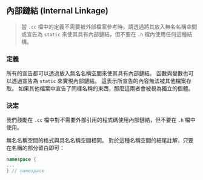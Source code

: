 ## 內部鏈結 (Internal Linkage)

> 當 `.cc` 檔中的定義不需要被外部檔案參考時，請透過將其放入無名名稱空間或宣告為 `static` 來使其具有內部鏈結，但不要在 `.h` 檔內使用任何這種結構。

### 定義

所有的宣告都可以透過放入無名名稱空間來使其具有內部鏈結。 函數與變數也可以透過宣告為 `static` 來實現內部鏈結。 這表示所宣告的內容無法被其他檔案存取。 如果其他檔案中宣告了同樣名稱的東西，那麼這兩者會被視為獨立的個體。

### 決定

我們鼓勵在 `.cc` 檔中對不需要外部引用的程式碼使用內部鏈結，但不要在 `.h` 檔中使用。

無名名稱空間的格式與具名名稱空間相同。 對於這種名稱空間的結尾註解，只要在名稱的部分留白即可：

```c++
namespace {
...
} // namespace
```

